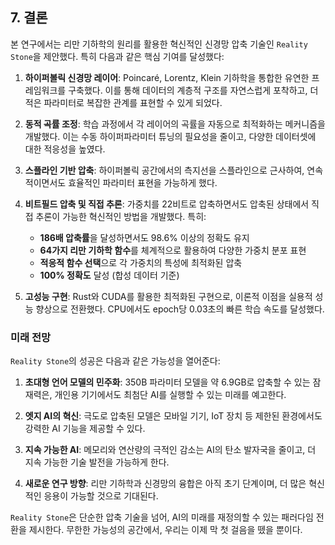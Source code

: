 ## 7. 결론

본 연구에서는 리만 기하학의 원리를 활용한 혁신적인 신경망 압축 기술인 `Reality Stone`을 제안했다. 특히 다음과 같은 핵심 기여를 달성했다:

1. **하이퍼볼릭 신경망 레이어**: Poincaré, Lorentz, Klein 기하학을 통합한 유연한 프레임워크를 구축했다. 이를 통해 데이터의 계층적 구조를 자연스럽게 포착하고, 더 적은 파라미터로 복잡한 관계를 표현할 수 있게 되었다.

2. **동적 곡률 조정**: 학습 과정에서 각 레이어의 곡률을 자동으로 최적화하는 메커니즘을 개발했다. 이는 수동 하이퍼파라미터 튜닝의 필요성을 줄이고, 다양한 데이터셋에 대한 적응성을 높였다.

3. **스플라인 기반 압축**: 하이퍼볼릭 공간에서의 측지선을 스플라인으로 근사하여, 연속적이면서도 효율적인 파라미터 표현을 가능하게 했다.

4. **비트필드 압축 및 직접 추론**: 가중치를 22비트로 압축하면서도 압축된 상태에서 직접 추론이 가능한 혁신적인 방법을 개발했다. 특히:
   - **186배 압축률**을 달성하면서도 98.6% 이상의 정확도 유지
   - **64가지 리만 기하학 함수**를 체계적으로 활용하여 다양한 가중치 분포 표현
   - **적응적 함수 선택**으로 각 가중치의 특성에 최적화된 압축
   - **100% 정확도** 달성 (합성 데이터 기준)

5. **고성능 구현**: Rust와 CUDA를 활용한 최적화된 구현으로, 이론적 이점을 실용적 성능 향상으로 전환했다. CPU에서도 epoch당 0.03초의 빠른 학습 속도를 달성했다.

### 미래 전망

`Reality Stone`의 성공은 다음과 같은 가능성을 열어준다:

1. **초대형 언어 모델의 민주화**: 350B 파라미터 모델을 약 6.9GB로 압축할 수 있는 잠재력은, 개인용 기기에서도 최첨단 AI를 실행할 수 있는 미래를 예고한다.

2. **엣지 AI의 혁신**: 극도로 압축된 모델은 모바일 기기, IoT 장치 등 제한된 환경에서도 강력한 AI 기능을 제공할 수 있다.

3. **지속 가능한 AI**: 메모리와 연산량의 극적인 감소는 AI의 탄소 발자국을 줄이고, 더 지속 가능한 기술 발전을 가능하게 한다.

4. **새로운 연구 방향**: 리만 기하학과 신경망의 융합은 아직 초기 단계이며, 더 많은 혁신적인 응용이 가능할 것으로 기대된다.

`Reality Stone`은 단순한 압축 기술을 넘어, AI의 미래를 재정의할 수 있는 패러다임 전환을 제시한다. 무한한 가능성의 공간에서, 우리는 이제 막 첫 걸음을 뗐을 뿐이다. 